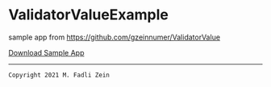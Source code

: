 # ValidatorValueExample
 sample app from https://github.com/gzeinnumer/ValidatorValue

[Download Sample App](https://drive.google.com/file/d/1DVLzBTAe3p7F-HuFpmL1ubrN39EiODtb/view?usp=sharing)

---

```
Copyright 2021 M. Fadli Zein
```
